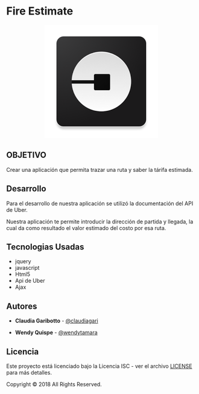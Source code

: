 # **Fire Estimate**

<p align="center">
<img src="public/assets/images/uber.png">
</img>
</p>
<p align="center">
</p>

##  **OBJETIVO**

Crear una aplicación que permita trazar una ruta y saber la tárifa estimada.

## **Desarrollo**

Para el desarrollo de nuestra aplicación se utilizó la documentación del API de Uber.

Nuestra aplicación te permite introducir la dirección de partida y llegada, la cual da como resultado el valor estimado del costo por esa ruta.

##  Tecnologias Usadas
- jquery
- javascript
- Html5
- Api de Uber
- Ajax

## Autores

- **Claudia Garibotto** - [@claudiagari](https://github.com/claudiagari)

- **Wendy Quispe** - [@wendytamara](https://github.com/wendytamara)

## Licencia

Este proyecto está licenciado bajo la Licencia ISC - ver el archivo [LICENSE](https://www.isc.org) para más detalles.

Copyright &copy; 2018 All Rights Reserved.